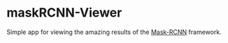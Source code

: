 # maskRCNN-Viewer

Simple app for viewing the amazing results of the [Mask-RCNN](https://github.com/matterport/Mask_RCNN) framework.
